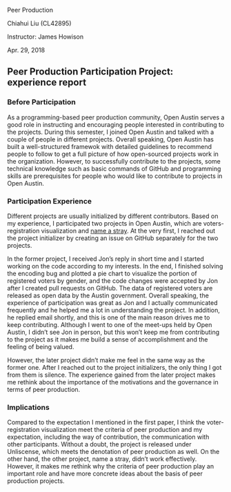 Peer Production

Chiahui Liu (CL42895)

Instructor: James Howison

Apr. 29, 2018

## Peer Production Participation Project: experience report

### Before Participation
As a programming-based peer production community, Open Austin serves a good role in instructing and encouraging people interested in contributing to the projects. During this semester, I joined Open Austin and talked with a couple of people in different projects. Overall speaking, Open Austin has built a well-structured framewok with detailed guidelines to recommend people to follow to get a full picture of how open-sourced projects work in the organization. However, to successfully contribute to the projects, some technical knowledge such as basic commands of GitHub and programming skills are prerequisites for people who would like to contribute to projects in Open Austin.

### Participation Experience
Different projects are usually initialized by different contributors. Based on my experience, I participated two projects in Open Austin, which are voters-registration visualization and [name a stray](https://github.com/open-austin/project-ideas/issues/123). At the very first, I reached out the project initializer by creating an issue on GitHub separately for the two projects. 

In the former project, I received Jon’s reply in short time and I started working on the code according to my interests. In the end, I finished solving the encoding bug and plotted a pie chart to visualize the portion of registered voters by gender, and the code changes were accepted by Jon after I created pull requests on GitHub. The data of registered voters are released as open data by the Austin government. Overall speaking, the experience of participation was great as Jon and I actually communicated frequently and he helped me a lot in understanding the project. In addition, he replied email shortly, and this is one of the main reason drives me to keep contributing. Although I went to one of the meet-ups held by Open Austin, I didn’t see Jon in person, but this won’t keep me from contributing to the project as it makes me build a sense of accomplishment and the feeling of being valued.

However, the later project didn’t make me feel in the same way as the former one. After I reached out to the project initializers, the only thing I got from them is silence. The experience gained from the later project makes me rethink about the importance of the motivations and the governance in terms of peer production.

### Implications
Compared to the expectation I mentioned in the first paper, I think the voter-registration visualization meet the criteria of peer production and my expectation, including the way of contribution, the communication with other participants. Without a doubt, the project is released under Unliscense, which meets the denotation of peer production as well. On the other hand, the other project, name a stray, didn’t work effectively. However, it makes me rethink why the criteria of peer production play an important role and have more concrete ideas about the basis of peer production projects.
